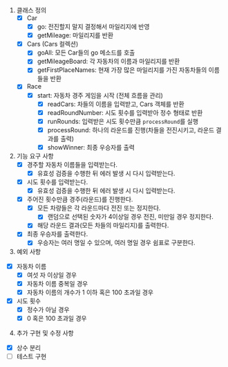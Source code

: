 1. 클래스 정의
   - [x] Car
     - [x] go: 전진할지 말지 결정해서 마일리지에 반영
     - [x] getMileage: 마일리지를 반환  
   - [x] Cars (Cars 컬렉션)
     - [x] goAll: 모든 Car들의 go 메소드를 호출
     - [x] getMileageBoard: 각 자동차의 이름과 마일리지를 반환
     - [x] getFirstPlaceNames: 현재 가장 많은 마일리지를 가진 자동차들의 이름들을 반환
   - [x] Race
     - [x] start: 자동차 경주 게임을 시작 (전체 흐름을 관리)
       - [x] readCars: 차들의 이름을 입력받고, Cars 객체를 반환
       - [x] readRoundNumber: 시도 횟수를 입력받아 정수 형태로 반환
       - [x] runRounds: 입력받은 시도 횟수만큼 `processRound`를 실행
       - [x] processRound: 하나의 라운드를 진행(차들을 전진시키고, 라운드 결과를 출력)
       - [x] showWinner: 최종 우승자를 출력

2. 기능 요구 사항
    - [x] 경주할 자동차 이름들을 입력받는다.
      - [x] 유효성 검증을 수행한 뒤 에러 발생 시 다시 입력받는다.
    - [x] 시도 횟수를 입력받는다.
      - [x] 유효성 검증을 수행한 뒤 에러 발생 시 다시 입력받는다.
    - [x] 주어진 횟수만큼 경주(라운드)를 진행한다.
      - [x] 모든 차량들은 각 라운드마다 전진 또는 정지한다.
        - [x] 랜덤으로 선택된 숫자가 4이상일 경우 전진, 미만일 경우 정지한다.
      - [x] 해당 라운드 결과(모든 차들의 마일리지)를 출력한다.
    - [x] 최종 우승자를 출력한다.
      - [x] 우승자는 여러 명일 수 있으며, 여러 명일 경우 쉼표로 구분한다.
  
3. 예외 사항
  - [x] 자동차 이름
    - [x] 여섯 자 이상일 경우
    - [x] 자동차 이름 중복일 경우
    - [x] 자동차 이름의 개수가 1 이하 혹은 100 초과일 경우
  - [x] 시도 횟수
    - [x] 정수가 아닐 경우
    - [x] 0 혹은 100 초과일 경우

4. 추가 구현 및 수정 사항
  - [x] 상수 분리  
  - [ ] 테스트 구현
